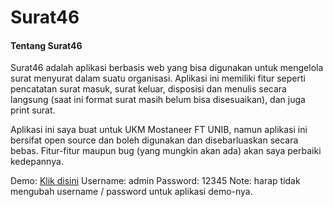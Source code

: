 # Surat46

#### Tentang Surat46

Surat46 adalah aplikasi berbasis web yang bisa digunakan untuk mengelola surat menyurat dalam suatu organisasi. Aplikasi ini memiliki fitur seperti pencatatan surat masuk, surat keluar, disposisi dan menulis secara langsung (saat ini format surat masih belum bisa disesuaikan), dan juga print surat.

Aplikasi ini saya buat untuk UKM Mostaneer FT UNIB, namun aplikasi ini bersifat open source dan boleh digunakan dan disebarluaskan secara bebas.
Fitur-fitur maupun bug (yang mungkin akan ada) akan saya perbaiki kedepannya.

Demo: [Klik disini](https://jurnalmms.web.id/surat46/)
  Username: admin
  Password: 12345
Note: harap tidak mengubah username / password untuk aplikasi demo-nya.
